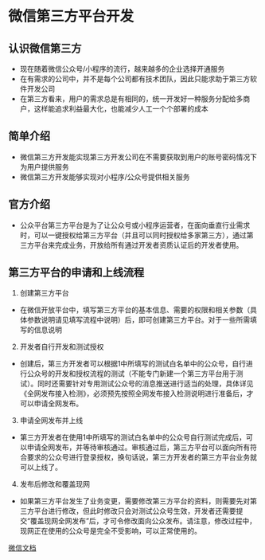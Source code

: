 # 微信第三方平台开发

## 认识微信第三方
- 现在随着微信公众号/小程序的流行，越来越多的企业选择开通服务
- 在有需求的公司中，并不是每个公司都有技术团队，因此只能求助于第三方软件开发公司
- 在第三方看来，用户的需求总是有相同的，统一开发好一种服务分配给多商户，这样能追求利益最大化，也能减少人工一个个部署的成本


## 简单介绍
- 微信第三方开发能实现第三方开发公司在不需要获取到用户的账号密码情况下为用户提供服务
- 微信第三方开发能够实现对小程序/公众号提供相关服务

## 官方介绍
- 公众平台第三方平台是为了让公众号或小程序运营者，在面向垂直行业需求时，可以一键授权给第三方平台（并且可以同时授权给多家第三方），通过第三方平台来完成业务，开放给所有通过开发者资质认证后的开发者使用。


## 第三方平台的申请和上线流程
1. 创建第三方平台
 - 在微信开放平台中，填写第三方平台的基本信息、需要的权限和相关参数（具体参数说明请见填写流程中说明）后，即可创建第三方平台。对于一些所需填写的信息说明

2. 开发者自行开发和测试授权
 - 创建后，第三方开发者可以根据1中所填写的测试白名单中的公众号，自行进行公众号的开发和授权流程的测试（不能专门新建一个第三方平台用于测试）。同时还需要针对专用测试公众号的消息推送进行适当的处理，具体详见《全网发布接入检测》，必须预先按照全网发布接入检测说明进行准备后，才可以申请全网发布。

3. 申请全网发布并上线
 - 第三方开发者在使用1中所填写的测试白名单中的公众号自行测试完成后，可以申请全网发布，并等待审核通过。审核通过后，第三方平台可以面向所有符合要求的公众号进行登录授权，换句话说，第三方开发者的第三方平台业务就可以上线了。

4. 发布后修改和覆盖现网
 - 如果第三方平台发生了业务变更，需要修改第三方平台的资料，则需要先对第三方平台进行修改，但此时修改只会对测试公众号生效，开发者还需要提交“覆盖现网全网发布”后，才可令修改面向公众发布。请注意，修改过程中，现网正在使用的公众号是完全不受影响，可以正常使用的。

[微信文档](https://open.weixin.qq.com/cgi-bin/showdocument?action=dir_list&t=resource/res_list&verify=1&id=open1419318292&token=&lang=zh_CN)














